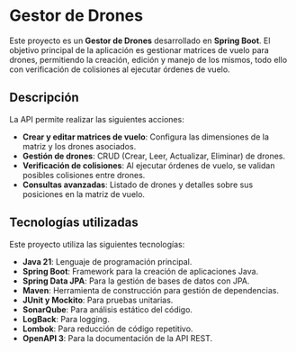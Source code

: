 # Gestor de Drones

Este proyecto es un **Gestor de Drones** desarrollado en **Spring Boot**. El objetivo principal de la aplicación es gestionar matrices de vuelo para drones, permitiendo la creación, edición y manejo de los mismos, todo ello con verificación de colisiones al ejecutar órdenes de vuelo.

## Descripción

La API permite realizar las siguientes acciones:

- **Crear y editar matrices de vuelo**: Configura las dimensiones de la matriz y los drones asociados.
- **Gestión de drones**: CRUD (Crear, Leer, Actualizar, Eliminar) de drones.
- **Verificación de colisiones**: Al ejecutar órdenes de vuelo, se validan posibles colisiones entre drones.
- **Consultas avanzadas**: Listado de drones y detalles sobre sus posiciones en la matriz de vuelo.

## Tecnologías utilizadas

Este proyecto utiliza las siguientes tecnologías:

- **Java 21**: Lenguaje de programación principal.
- **Spring Boot**: Framework para la creación de aplicaciones Java.
- **Spring Data JPA**: Para la gestión de bases de datos con JPA.
- **Maven**: Herramienta de construcción para gestión de dependencias.
- **JUnit y Mockito**: Para pruebas unitarias.
- **SonarQube**: Para análisis estático del código.
- **LogBack**: Para logging.
- **Lombok**: Para reducción de código repetitivo.
- **OpenAPI 3**: Para la documentación de la API REST.
